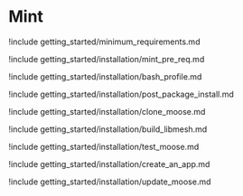 # Mint

!include getting_started/minimum_requirements.md

!include getting_started/installation/mint_pre_req.md

!include getting_started/installation/bash_profile.md

!include getting_started/installation/post_package_install.md

!include getting_started/installation/clone_moose.md

!include getting_started/installation/build_libmesh.md

!include getting_started/installation/test_moose.md

!include getting_started/installation/create_an_app.md

!include getting_started/installation/update_moose.md
